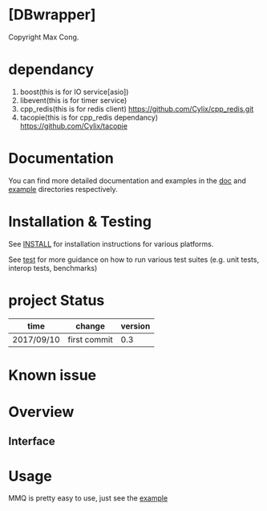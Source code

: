 [DBwrapper]
===================================

Copyright Max Cong.

# dependancy
1. boost(this is for IO service[asio])
2. libevent(this is for timer service)
3. cpp_redis(this is for redis client)
https://github.com/Cylix/cpp_redis.git
4. tacopie(this is for cpp_redis dependancy)
https://github.com/Cylix/tacopie

# Documentation

You can find more detailed documentation and examples in the [doc](doc) and [example](example) directories respectively.

# Installation & Testing

See [INSTALL](INSTALL.md) for installation instructions for various platforms.


See [test](test) for more guidance on how to run various test suites (e.g. unit tests, interop tests, benchmarks)

# project Status

| time        | change                                                | version |
|-------------|-------------------------------------------------------|---------|
| 2017/09/10  |first commit                                           | 0.3     |


# Known issue



# Overview




## Interface





# Usage

MMQ is pretty easy to use, just see the [example](example) 




